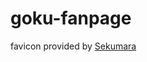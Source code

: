 # goku-fanpage

favicon provided by [Sekumara](https://www.favicon.cc/?action=icon_list&user_id=101879)
